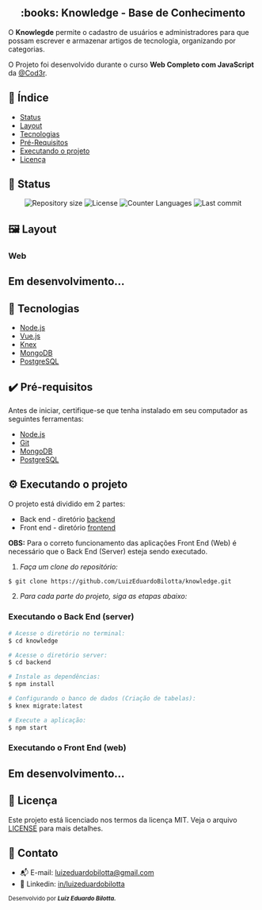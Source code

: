 <h2 align="center">:books: Knowledge - Base de Conhecimento</h2>
<p> 
  O <strong>Knowlegde</strong> permite o cadastro de usuários e administradores para que possam escrever e armazenar artigos de tecnologia, organizando por categorias.
  
  O Projeto foi desenvolvido durante o curso <strong>Web Completo com JavaScript</strong> da [@Cod3r](https://cod3r.com.br/).
</p>

## :dart: Índice
- [Status](#status)
- [Layout](#layout)
- [Tecnologias](#tecnologias)
- [Pré-Requisitos](#pre-requisitos)
- [Executando o projeto](#executando-o-projeto)
- [Licença](#licença)

## :game_die: Status
<p align="center">
  <img src="https://img.shields.io/github/repo-size/LuizEduardoBilotta/knowledge?style=for-the-badge" alt="Repository size">
  <img src="https://img.shields.io/github/license/LuizEduardoBilotta/knowledge?style=for-the-badge" alt="License">
  <img src="https://img.shields.io/github/languages/count/LuizEduardoBilotta/knowledge?style=for-the-badge&color=eb152a" alt="Counter Languages">
  <img src="https://img.shields.io/github/last-commit/LuizEduardoBilotta/knowledge?style=for-the-badge&color=f50cbb" alt="Last commit">
</p>

## :framed_picture: Layout

### Web
## Em desenvolvimento...

## :toolbox: Tecnologias
- [Node.js](https://nodejs.org/)
- [Vue.js](https://vuejs.org/)
- [Knex](http://knexjs.org/)
- [MongoDB](https://www.mongodb.com/pt-br)
- [PostgreSQL](https://www.postgresql.org/)

## :heavy_check_mark: Pré-requisitos
Antes de iniciar, certifique-se que tenha instalado em seu computador as seguintes ferramentas:
- [Node.js](https://nodejs.org/)
- [Git](https://git-scm.com/downloads)
- [MongoDB](https://www.mongodb.com/pt-br)
- [PostgreSQL](https://www.postgresql.org/)

## :gear: Executando o projeto
O projeto está dividido em 2 partes:
- Back end - diretório [backend](./backend)
- Front end - diretório [frontend](./frontend)

**OBS:** Para o correto funcionamento das aplicações Front End (Web) é necessário que o Back End (Server) esteja sendo executado.

1. *Faça um clone do repositório:*

```sh
$ git clone https://github.com/LuizEduardoBilotta/knowledge.git
```

2. *Para cada parte do projeto, siga as etapas abaixo:*

### Executando o Back End (server)

```sh
# Acesse o diretório no terminal:
$ cd knowledge

# Acesse o diretório server:
$ cd backend

# Instale as dependências:
$ npm install

# Configurando o banco de dados (Criação de tabelas):
$ knex migrate:latest

# Execute a aplicação:
$ npm start
```

### Executando o Front End (web)

## Em desenvolvimento...

## :bookmark_tabs: Licença
Este projeto está licenciado nos termos da licença MIT. Veja o arquivo [LICENSE](./LICENSE) para mais detalhes.

## :jigsaw: Contato
- :mailbox_with_mail: E-mail: <a href="mailto:luizeduardobilotta@gmail.com">luizeduardobilotta@gmail.com</a>
- :pushpin: Linkedin: [in/luizeduardobilotta](https://www.linkedin.com/in/luizeduardobilotta)

<sup>Desenvolvido por <i><strong>Luiz Eduardo Bilotta.</i></strong></sup>
